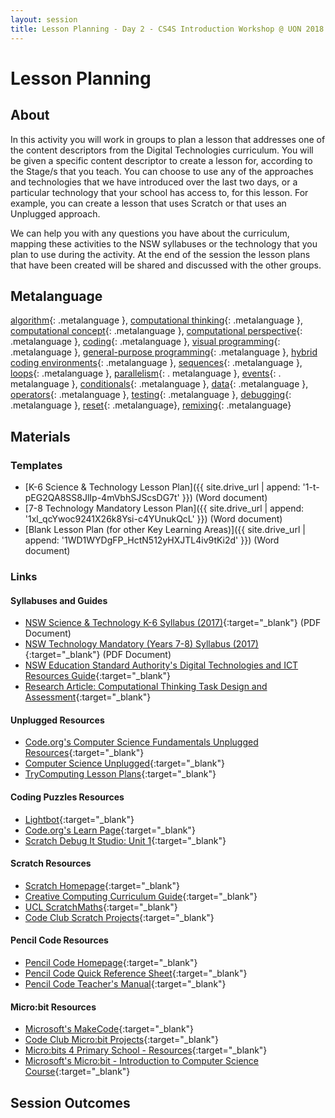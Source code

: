 ```yaml
---
layout: session
title: Lesson Planning - Day 2 - CS4S Introduction Workshop @ UON 2018 
---
```


# Lesson Planning

## About

In this activity you will work in groups to plan a lesson that addresses one of the content descriptors from the Digital Technologies curriculum. 
You will be given a specific content descriptor to create a lesson for, according to the Stage/s that you teach. 
You can choose to use any of the approaches and technologies that we have introduced over the last two days, or a particular technology that your school has access to, for this lesson. 
For example, you can create a lesson that uses Scratch or that uses an Unplugged approach.

We can help you with any questions you have about the curriculum, mapping these activities to the NSW syllabuses or the technology that you plan to use during the activity. 
At the end of the session the lesson plans that have been created will be shared and discussed with the other groups.

## Metalanguage

[algorithm](){: .metalanguage }, [computational thinking](){: .metalanguage }, [computational concept](){: .metalanguage }, [computational perspective](){: .metalanguage }, [coding](){: .metalanguage }, [visual programming](){: .metalanguage }, [general-purpose programming](){: .metalanguage }, [hybrid coding environments](){: .metalanguage }, [sequences](){: .metalanguage }, [loops](){: .metalanguage }, [parallelism](){: . metalanguage }, [events](){: . metalanguage }, [conditionals](){: .metalanguage }, [data](){: .metalanguage }, [operators](){: .metalanguage }, [testing](){: .metalanguage }, [debugging](){: .metalanguage }, [reset](){: .metalanguage}, [remixing](){: .metalanguage}

## Materials

### Templates

- [K-6 Science & Technology Lesson Plan]({{ site.drive_url | append: '1-t-pEG2QA8SS8JlIp-4mVbhSJScsDG7t' }}) (Word document)
- [7-8 Technology Mandatory Lesson Plan]({{ site.drive_url | append: '1xl_qcYwoc9241X26k8Ysi-c4YUnukQcL' }}) (Word document)
- [Blank Lesson Plan (for other Key Learning Areas)]({{ site.drive_url | append: '1WD1WYDgFP_HctN512yHXJTL4iv9tKi2d' }}) (Word document)

### Links

#### Syllabuses and Guides

- [NSW Science & Technology K-6 Syllabus (2017)](https://educationstandards.nsw.edu.au/wps/wcm/connect/5ab69646-f1d4-404b-9c16-b39dfb0986d3/science-and-technology-k-6-syllabus-2017.pdf?MOD=AJPERES&CVID=){:target="_blank"} (PDF Document)
- [NSW Technology Mandatory (Years 7-8) Syllabus (2017)](http://educationstandards.nsw.edu.au/wps/wcm/connect/84369526-14e2-4fd3-acc0-98062f574a0e/technology-mandatory-7-8-syllabus-2017.pdf?MOD=AJPERES&CVID=){:target="_blank"} (PDF Document)
- [NSW Education Standard Authority's Digital Technologies and ICT Resources Guide](http://educationstandards.nsw.edu.au/wps/portal/nesa/k-10/learning-areas/technologies/coding-across-the-curriculum){:target="_blank"}
- [Research Article: Computational Thinking Task Design and Assessment](https://education.nsw.gov.au/teaching-and-learning/professional-learning/scan/past-issues/vol-36,-2017/computational-thinking-task-design-and-assessment){:target="_blank"}

#### Unplugged Resources

- [Code.org's Computer Science Fundamentals Unplugged Resources](https://code.org/curriculum/unplugged){:target="_blank"}
- [Computer Science Unplugged](https://csunplugged.org/en/){:target="_blank"}
- [TryComputing Lesson Plans](http://www.trycomputing.org/inspire){:target="_blank"}

#### Coding Puzzles Resources

- [Lightbot](http://lightbot.com/){:target="_blank"}
- [Code.org's Learn Page](https://code.org/learn){:target="_blank"}
- [Scratch Debug It Studio: Unit 1](https://scratch.mit.edu/studios/475483/){:target="_blank"}

#### Scratch Resources

- [Scratch Homepage](https://scratch.mit.edu/){:target="_blank"}
- [Creative Computing Curriculum Guide](http://scratched.gse.harvard.edu/guide/){:target="_blank"}
- [UCL ScratchMaths](http://www.ucl.ac.uk/ioe/research/projects/scratchmaths){:target="_blank"}
- [Code Club Scratch Projects](https://codeclubprojects.org/en-GB/scratch/){:target="_blank"}

#### Pencil Code Resources

- [Pencil Code Homepage](http://pencilcode.net/){:target="_blank"}
- [Pencil Code Quick Reference Sheet](http://pencilcode.net/material/reference.pdf){:target="_blank"}
- [Pencil Code Teacher's Manual](http://manual.pencilcode.net/){:target="_blank"}

#### Micro:bit Resources

- [Microsoft's MakeCode](https://makecode.microbit.org/){:target="_blank"}
- [Code Club Micro:bit Projects](https://codeclubprojects.org/en-GB/microbit/){:target="_blank"}
- [Micro:bits 4 Primary School - Resources](http://mb4ps.co.uk/resources){:target="_blank"}
- [Microsoft's Micro:bit - Introduction to Computer Science Course](https://makecode.microbit.org/courses/csintro){:target="_blank"}

## Session Outcomes





